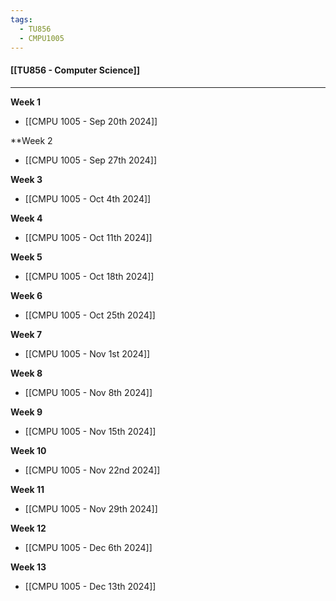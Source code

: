 ```yaml
---
tags:
  - TU856
  - CMPU1005
---
```

#### [[TU856 - Computer Science]]

---

**Week 1**
- [[CMPU 1005 - Sep 20th 2024]]

**Week 2
- [[CMPU 1005 - Sep 27th 2024]]

**Week 3**
- [[CMPU 1005 - Oct 4th 2024]]

**Week 4**
- [[CMPU 1005 - Oct 11th 2024]]

**Week 5**
- [[CMPU 1005 - Oct 18th 2024]]

**Week 6**
- [[CMPU 1005 - Oct 25th 2024]]

**Week 7**
- [[CMPU 1005 - Nov 1st 2024]]

**Week 8**
- [[CMPU 1005 - Nov 8th 2024]]

**Week 9**
- [[CMPU 1005 - Nov 15th 2024]]

**Week 10**
- [[CMPU 1005 - Nov 22nd 2024]]

**Week 11**
- [[CMPU 1005 - Nov 29th 2024]]

**Week 12**
- [[CMPU 1005 - Dec 6th 2024]]

**Week 13**
- [[CMPU 1005 - Dec 13th 2024]]

